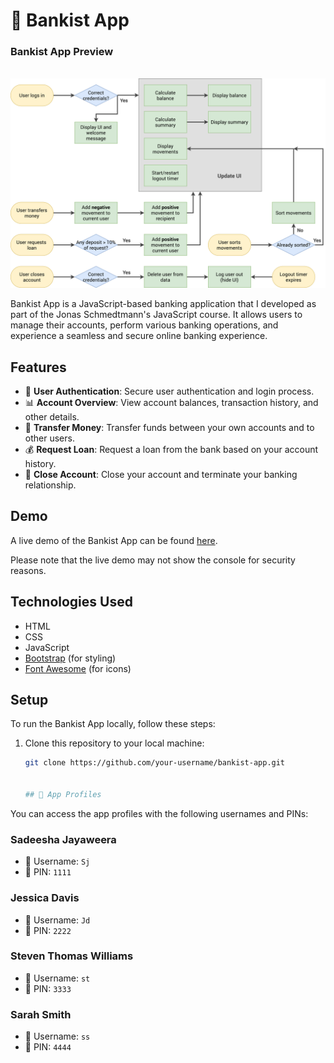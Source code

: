 # 🏦 Bankist App

<h3>Bankist App Preview </h3>
<br>
<img src = 'Bankist-application/Bankist-flowchart.png'>

Bankist App is a JavaScript-based banking application that I developed as part of the Jonas Schmedtmann's JavaScript course. It allows users to manage their accounts, perform various banking operations, and experience a seamless and secure online banking experience.

## Features

- 🔐 **User Authentication**: Secure user authentication and login process.
- 📊 **Account Overview**: View account balances, transaction history, and other details.
- 💸 **Transfer Money**: Transfer funds between your own accounts and to other users.
- 💰 **Request Loan**: Request a loan from the bank based on your account history.
- 🚪 **Close Account**: Close your account and terminate your banking relationship.

## Demo

A live demo of the Bankist App can be found [here](https://gentle-cobbler-211736.netlify.app/).

Please note that the live demo may not show the console for security reasons.

## Technologies Used

- HTML
- CSS
- JavaScript
- [Bootstrap](https://getbootstrap.com/) (for styling)
- [Font Awesome](https://fontawesome.com/) (for icons)

## Setup

To run the Bankist App locally, follow these steps:

1. Clone this repository to your local machine:

   ```bash
   git clone https://github.com/your-username/bankist-app.git


   ## 📱 App Profiles

You can access the app profiles with the following usernames and PINs:

### Sadeesha Jayaweera 

- 👤 Username: `Sj`
- 🔐 PIN: `1111`

### Jessica Davis

- 👤 Username: `Jd`
- 🔐 PIN: `2222`

### Steven Thomas Williams

- 👤 Username: `st`
- 🔐 PIN: `3333`

### Sarah Smith

- 👤 Username: `ss`
- 🔐 PIN: `4444`
